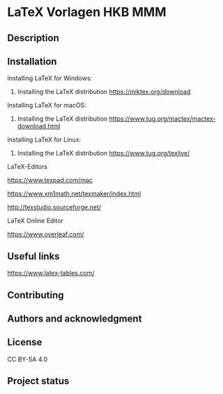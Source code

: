 # LaTeX Vorlagen HKB MMM


## Description



## Installation

Installing LaTeX for Windows:
1. Installing the LaTeX distribution
https://miktex.org/download

Installing LaTeX for macOS:
1. Installing the LaTeX distribution
https://www.tug.org/mactex/mactex-download.html

Installing LaTeX for Linux:
1. Installing the LaTeX distribution
  https://www.tug.org/texlive/

  

LaTeX-Editors

https://www.texpad.com/mac

https://www.xm1math.net/texmaker/index.html 

http://texstudio.sourceforge.net/



LaTeX Online Editor 

https://www.overleaf.com/






## Useful links

https://www.latex-tables.com/







## Contributing


## Authors and acknowledgment


## License

CC BY-SA 4.0

## Project status


